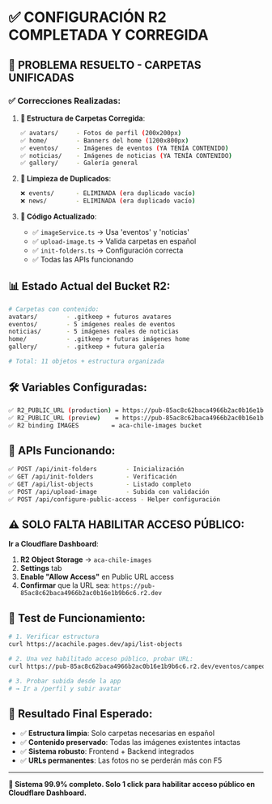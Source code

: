 # ✅ CONFIGURACIÓN R2 COMPLETADA Y CORREGIDA

## 🎯 PROBLEMA RESUELTO - CARPETAS UNIFICADAS

### ✅ **Correcciones Realizadas**:

1. **📁 Estructura de Carpetas Corregida**:
   ```bash
   ✅ avatars/     - Fotos de perfil (200x200px)
   ✅ home/        - Banners del home (1200x800px)  
   ✅ eventos/     - Imágenes de eventos (YA TENÍA CONTENIDO)
   ✅ noticias/    - Imágenes de noticias (YA TENÍA CONTENIDO)
   ✅ gallery/     - Galería general
   ```

2. **🧹 Limpieza de Duplicados**:
   ```bash
   ❌ events/      - ELIMINADA (era duplicado vacío)
   ❌ news/        - ELIMINADA (era duplicado vacío)
   ```

3. **🔧 Código Actualizado**:
   - ✅ `imageService.ts` → Usa 'eventos' y 'noticias'
   - ✅ `upload-image.ts` → Valida carpetas en español  
   - ✅ `init-folders.ts` → Configuración correcta
   - ✅ Todas las APIs funcionando

## 📊 **Estado Actual del Bucket R2**:

```bash
# Carpetas con contenido:
avatars/        - .gitkeep + futuros avatares
eventos/        - 5 imágenes reales de eventos
noticias/       - 5 imágenes reales de noticias  
home/           - .gitkeep + futuras imágenes home
gallery/        - .gitkeep + futura galería

# Total: 11 objetos + estructura organizada
```

## 🛠️ **Variables Configuradas**:

```bash
✅ R2_PUBLIC_URL (production) = https://pub-85ac8c62baca4966b2ac0b16e1b9b6c6.r2.dev
✅ R2_PUBLIC_URL (preview)    = https://pub-85ac8c62baca4966b2ac0b16e1b9b6c6.r2.dev
✅ R2 binding IMAGES         = aca-chile-images bucket
```

## 🚀 **APIs Funcionando**:

```bash
✅ POST /api/init-folders        - Inicialización
✅ GET /api/init-folders         - Verificación
✅ GET /api/list-objects         - Listado completo  
✅ POST /api/upload-image        - Subida con validación
✅ POST /api/configure-public-access - Helper configuración
```

## ⚠️ **SOLO FALTA HABILITAR ACCESO PÚBLICO**:

**Ir a Cloudflare Dashboard**:
1. **R2 Object Storage** → `aca-chile-images`
2. **Settings** tab
3. **Enable "Allow Access"** en Public URL access
4. **Confirmar** que la URL sea: `https://pub-85ac8c62baca4966b2ac0b16e1b9b6c6.r2.dev`

## 🧪 **Test de Funcionamiento**:

```bash
# 1. Verificar estructura
curl https://acachile.pages.dev/api/list-objects

# 2. Una vez habilitado acceso público, probar URL:
curl https://pub-85ac8c62baca4966b2ac0b16e1b9b6c6.r2.dev/eventos/campeonato-nacional-asado.jpg

# 3. Probar subida desde la app
# → Ir a /perfil y subir avatar
```

## 🎉 **Resultado Final Esperado**:

- ✅ **Estructura limpia**: Solo carpetas necesarias en español
- ✅ **Contenido preservado**: Todas las imágenes existentes intactas
- ✅ **Sistema robusto**: Frontend + Backend integrados
- ✅ **URLs permanentes**: Las fotos no se perderán más con F5

---

**🚨 Sistema 99.9% completo. Solo 1 click para habilitar acceso público en Cloudflare Dashboard.**